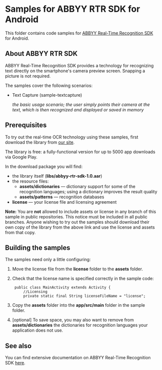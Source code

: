 # Samples for ABBYY RTR SDK for Android

This folder contains code samples for [ABBYY Real-Time Recognition SDK](http://rtrsdk.com/) for Android.

## About ABBYY RTR SDK
ABBYY Real-Time Recognition SDK provides a technology for recognizing text directly on the smartphone's camera preview screen. Snapping a picture is not required.

The samples cover the following scenarios:

* Text Capture (sample-textcapture)

	*the basic usage scenario; the user simply points their camera at the text, which is then recognized and displayed or saved in memory*

## Prerequisites
To try out the real-time OCR technology using these samples, first download the library from [our site](http://rtrsdk.com/). 

The library is free: a fully-functional version for up to 5000 app downloads via Google Play.

In the download package you will find:


- the library itself (**libs/abbyy-rtr-sdk-1.0.aar**)
- the resource files:
	- **assets/dictionaries** — dictionary support for some of the recognition languages; using a dictionary improves the result quality
	- **assets/patterns** — recognition databases
- **license** — your license file and licensing agreement

**Note:** You are **not** allowed to include assets or license in any branch of this sample in public repositories. This notice must be included in all public branches. Anyone wishing to try out the samples should download their own copy of the library from the above link and use the license and assets from that copy.

## Building the samples
The samples need only a little configuring:

1. Move the license file from the **license** folder to the **assets** folder.
2. Check that the license name is specified correctly in the sample code:

        public class MainActivity extends Activity {
            //Licensing
            private static final String licenseFileName = "license";

3. Copy the **assets** folder into the **app/src/main** folder in the sample folder.
4. [optional] To save space, you may also want to remove from **assets/dictionaries** the dictionaries for recognition languages your application does not use.

## See also
You can find extensive documentation on ABBYY Real-Time Recognition SDK [here](http://rtrsdk.com/documentation).